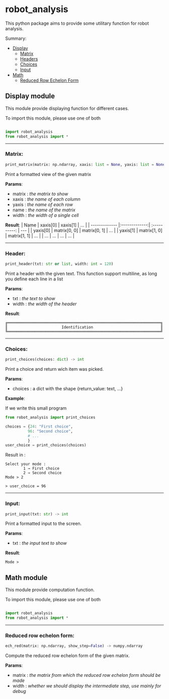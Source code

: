 # robot_analysis

This python package aims to provide some utilitary function for robot analysis.

Summary:
  - [Display](#display-module)
    - [Matrix](#matrix)
    - [Headers](#header)
    - [Choices](#choices)
    - [Input](#input)
  - [Math](#math-module)
    - [Reduced Row Echelon Form](#reduced-row-echelon-form)

## Display module

This module provide displaying function for different cases.

To import this module, please use one of both

```Python

import robot_analysis
from robot_analysis import *
```
------
### **Matrix**: 
```Python
print_matrix(matrix: np.ndarray, xaxis: list = None, yaxis: list = None, name: str = "", width: int = 11)
```


Print a formatted view of the given matrix

**Params**:
  - matrix : _the matrix to show_
  - xaxis : _the name of each column_
  - yaxis : _the name of each row_
  - name : _the name of the matrix_
  - width : _the width of a single cell_
  
  **Result**:
| Name          | xaxis[0]      | xaxis[1]     | ... |
| ------------- |:-------------:| :----------: | --- |
| yaxis[0]      | matrix[0, 0]  | matrix[0, 1] | ... |
| yaxis[1]      | matrix[1, 0]  | matrix[1, 1] | ... |
| ...           | ...           |    ...       | ... |

------
### **Header**: 
```Python
print_header(txt: str or list, width: int = 120)
```

Print a header with the given text.
This function support multiline, as long you define each line in a list


**Params**:
  - txt : _the text to show_
  - width : _the width of the header_
  
 **Result**:
 ```
╔════════════════════════════════════════════════════════════════════╗
║                        Identification                              ║
╚════════════════════════════════════════════════════════════════════╝
```

------
### **Choices**: 
```Python
print_choices(choices: dict) -> int
```

Print a choice and return wich item was picked.


**Params**:
  - choices : a dict with the shape {return_value: text, ...}
  
 **Example**:
 
 If we write this small program

 ```Python
 from robot_analysis import print_choices

choices = {24: "First choice",
           96: "Second choice",
           # ...
           }
user_choice = print_choices(choices)
```

Result in :
```Shell
Select your mode :
        1 → First choice
        2 → Second choice
Mode > 2

> user_choice = 96

```

------
### **Input**: 
```Python
print_input(txt: str) -> int
```

 Print a formatted input to the screen.

**Params**:
  - txt : _the input text to show_
  
 **Result**:
 ```Shell
Mode > 
```

## Math module

This module provide computation function.

To import this module, please use one of both

```Python

import robot_analysis
from robot_analysis import *
```

------
### **Reduced row echelon form**: 
```Python 
ech_red(matrix: np.ndarray, show_step=False) -> numpy.ndarray
```

Compute the reduced row echelon form of the given matrix.


**Params**:
  - matrix : _the matrix from which the reduced row echelon form should be made_
  - width : _whether we should display the intermediate step, use mainly for debug_
